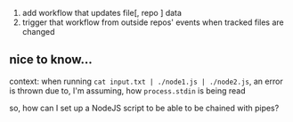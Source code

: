1. add workflow that updates file[, repo ] data
1. trigger that workflow from outside repos' events when tracked files are changed

## nice to know...

context: when running `cat input.txt | ./node1.js | ./node2.js`, an error is thrown due to, I'm assuming,
how `process.stdin` is being read

so, how can I set up a NodeJS script to be able to be chained with pipes?
